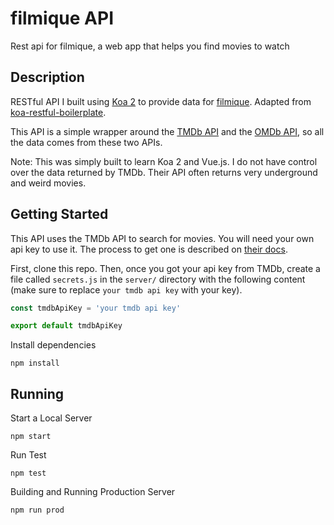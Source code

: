 # filmique API
Rest api for filmique, a web app that helps you find movies to watch

## Description
RESTful API I built using [Koa 2](https://github.com/koajs/koa/tree/v2.x) to provide data for [filmique](https://github.com/emmanuelroussel/filmique-app). Adapted from [koa-restful-boilerplate](https://github.com/jsnomad/koa-restful-boilerplate).

This API is a simple wrapper around the [TMDb API](https://developers.themoviedb.org/3) and the [OMDb API](https://www.omdbapi.com/), so all the data comes from these two APIs.

Note: This was simply built to learn Koa 2 and Vue.js. I do not have control over the data returned by TMDb. Their API often returns very underground and weird movies.

## Getting Started
This API uses the TMDb API to search for movies. You will need your own api key to use it. The process to get one is described on [their docs](https://developers.themoviedb.org/3).

First, clone this repo. Then, once you got your api key from TMDb, create a file called `secrets.js` in the `server/` directory with the following content (make sure to replace `your tmdb api key` with your key).
``` javascript
const tmdbApiKey = 'your tmdb api key'

export default tmdbApiKey
```

Install dependencies
```
npm install
```

## Running
Start a Local Server
```
npm start
```

Run Test
```
npm test
```

Building and Running Production Server
```
npm run prod
```
